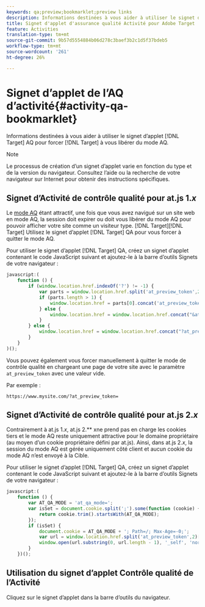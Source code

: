 ```yaml
---
keywords: qa;preview;bookmarklet;preview links
description: Informations destinées à vous aider à utiliser le signet d’applet AQ d’Adobe Target pour forcer la Cible à vous libérer du mode AQ.
title: Signet d'applet d'assurance qualité Activité pour Adobe Target
feature: Activities
translation-type: tm+mt
source-git-commit: 9b57d5554884b06d278c3baef3b2c1d5f37bdeb5
workflow-type: tm+mt
source-wordcount: '261'
ht-degree: 26%

---
```



# Signet d’applet de l’AQ d’activité{#activity-qa-bookmarklet}

Informations destinées à vous aider à utiliser le signet d’applet [!DNL Target] AQ pour forcer [!DNL Target] à vous libérer du mode AQ.

>[!NOTE]
>
>Le processus de création d’un signet d’applet varie en fonction du type et de la version du navigateur. Consultez l’aide ou la recherche de votre navigateur sur Internet pour obtenir des instructions spécifiques.

## Signet d’Activité de contrôle qualité pour at.js 1.*x*

Le [mode AQ](/help/c-activities/c-activity-qa/activity-qa.md) étant attractif, une fois que vous avez navigué sur un site web en mode AQ, la session doit expirer ou doit vous libérer du mode AQ pour pouvoir afficher votre site comme un visiteur type. [!DNL Target][!DNL Target] Utilisez le signet d’applet [!DNL Target] QA pour vous forcer à quitter le mode AQ.

Pour utiliser le signet d’applet [!DNL Target] QA, créez un signet d’applet contenant le code JavaScript suivant et ajoutez-le à la barre d’outils Signets de votre navigateur :

```javascript
javascript:(
    function () {
        if (window.location.href.indexOf('?') != -1) {
            var parts = window.location.href.split('at_preview_token',2);
            if (parts.length > 1) {
                window.location.href = parts[0].concat('at_preview_token=');
            } else {
                window.location.href = window.location.href.concat("&at_preview_token=")
            }
        } else {
            window.location.href = window.location.href.concat("?at_preview_token=")
        }
    }
)();
```

Vous pouvez également vous forcer manuellement à quitter le mode de contrôle qualité en chargeant une page de votre site avec le paramètre `at_preview_token` avec une valeur vide.

Par exemple :

`https://www.mysite.com/?at_preview_token=`

## Signet d’Activité de contrôle qualité pour at.js 2.*x*

Contrairement à at.js 1.*x*, at.js 2.** xne prend pas en charge les cookies tiers et le mode AQ reste uniquement attractive pour le domaine propriétaire (au moyen d’un cookie propriétaire défini par at.js). Ainsi, dans at.js 2.*x*, la session du mode AQ est gérée uniquement côté client et aucun cookie du mode AQ n’est envoyé à la Cible.

Pour utiliser le signet d’applet [!DNL Target] QA, créez un signet d’applet contenant le code JavaScript suivant et ajoutez-le à la barre d’outils Signets de votre navigateur :

```javascript
javascript:(
    function () {
        var AT_QA_MODE = 'at_qa_mode=';
        var isSet = document.cookie.split(';').some(function (cookie) {
            return cookie.trim().startsWith(AT_QA_MODE);
        });
        if (isSet) {
            document.cookie = AT_QA_MODE + '; Path=/; Max-Age=-0;';
            var url = window.location.href.split('at_preview_token',2)[0];
            window.open(url.substring(0, url.length - 1), '_self', 'noreferrer');
        }
    })();
```

## Utilisation du signet d’applet Contrôle qualité de l’Activité

Cliquez sur le signet d’applet dans la barre d’outils du navigateur.

